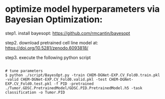 # optimize model hyperparameters via Bayesian Optimization: 

step1. install bayesopt: https://github.com/rmcantin/bayesopt

step2. download pretrained cell line model at: https://doi.org/10.5281/zenodo.6093818/

step3. execute the following python script

```{python}

# tune parameters
$ python ./script/BayesOpt.py -train CHEM-DGNet-EXP.CV_Fold0.train.pkl -valid CHEM-DGNet-EXP.CV_Fold0.valid.pkl -test CHEM-DGNet-EXP.CV_Fold0.test.pkl -f PID -pretrained ./Tumor.GDSC.PretrainedModel/GDSC.PID.PretrainedModel.h5 -task classification -o Tumor.PID  
```
